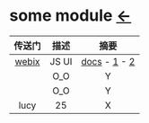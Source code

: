 # some module  [←](../index.md)

| 传送门 | 描述 | 摘要 |
|:---:|:---:|:---:|
| [webix](webix.html) | JS UI | [docs](https://docs.webix.com/desktop__getting_started.html) - [1](https://docs.webix.com/tutorials__start_coding.html) - [2](https://snippet.webix.com/f6n436k8)|
| []() | O_O | Y |
| []() | O_O | Y |
| lucy | 25 | X |

